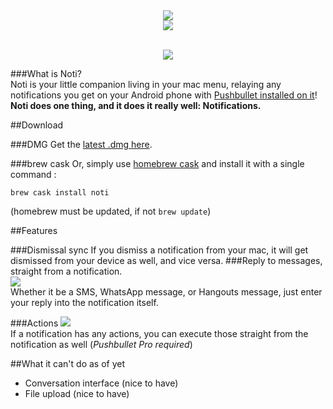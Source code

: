 <div align="center">
<img src="https://jari.lol/ZnN0TQeMmi.png">
<br><img src="https://jari.lol/0suH6tw4vE.svg"><br><br>
<p><a href="https://travis-ci.org/jariz/Noti/"><img src="https://travis-ci.org/jariz/Noti.svg?branch=master"></a></p>
</div>

###What is Noti?  
Noti is your little companion living in your mac menu, relaying any notifications you get on your Android phone with [Pushbullet installed on it](https://pushbullet.com)!  
**Noti does one thing, and it does it really well: Notifications.**

##Download

###DMG
Get the [latest .dmg here](https://github.com/jariz/Noti/releases/latest).  

###brew cask
Or, simply use [homebrew cask](https://github.com/caskroom/homebrew-cask/blob/master/README.md) and install it with a single command :  
```
brew cask install noti
```
(homebrew must be updated, if not  ```brew update```)


##Features

###Dismissal sync
If you dismiss a notification from your mac, it will get dismissed from your device as well, and vice versa.
###Reply to messages, straight from a notification.  
![](https://jari.lol/vC6Mxphnrt.png)  
Whether it be a SMS, WhatsApp message, or Hangouts message, just enter your reply into the notification itself.

###Actions
![](https://jari.lol/ZTGXE6Zxk7.png)  
If a notification has any actions, you can execute those straight from the notification as well (_Pushbullet Pro required_)

##What it can't do as of yet

- Conversation interface (nice to have)
- File upload (nice to have)
